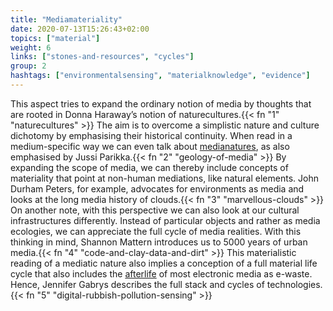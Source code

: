 ```yaml
---
title: "Mediamateriality"
date: 2020-07-13T15:26:43+02:00
topics: ["material"]
weight: 6
links: ["stones-and-resources", "cycles"]
group: 2
hashtags: ["environmentalsensing", "materialknowledge", "evidence"]
---
```


This aspect tries to expand the ordinary notion of media by thoughts that are rooted in Donna Haraway’s notion of naturecultures.{{< fn "1" "naturecultures" >}} The aim is to overcome a simplistic nature and culture dichotomy by emphasising their historical continuity. When read in a medium-specific way we can even talk about [medianatures](www.ctrl-z.net.au/articles/issue-7/russill-is-the-earth-a-medium/), as also emphasised by Jussi Parikka.{{< fn "2" "geology-of-media" >}} By expanding the scope of media, we can thereby include concepts of materiality that point at non-human mediations, like natural elements. John Durham Peters, for example, advocates for environments as media and looks at the long media history of clouds.{{< fn "3" "marvellous-clouds" >}} On another note, with this perspective we can also look at our cultural infrastructures differently. Instead of particular objects and rather as media ecologies, we can appreciate the full cycle of media realities. With this thinking in mind, Shannon Mattern introduces us to 5000 years of urban media.{{< fn "4" "code-and-clay-data-and-dirt" >}} This materialistic reading of a mediatic nature also implies a conception of a full material life cycle that also includes the [afterlife](http://heathermdavis.com/wp-content/uploads/2014/08/Life-and-Death-in-the-Anthropocene.pdf) of most electronic media as e-waste. Hence, Jennifer Gabrys describes the full stack and cycles of technologies.{{< fn "5" "digital-rubbish-pollution-sensing" >}}

